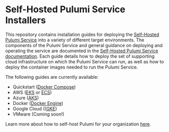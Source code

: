 # Self-Hosted Pulumi Service Installers

This repository contains installation guides for deploying the [Self-Hosted Pulumi Service](https://www.pulumi.com/product/self-hosted/) into a variety of different target environments.  The components of the Pulumi Service and general guidance on deploying and operating the service are documented in the [Self-Hosted Pulumi Service documentation](https://www.pulumi.com/docs/guides/self-hosted/).  Each guide details how to deploy the set of supporting cloud infrastructure on which the Pulumi Service can run, as well as how to deploy the container images needed to run the Pulumi Service.

The following guides are currently available:
* Quickstart ([Docker Compose](./quickstart-docker-compose))
* AWS ([EKS](./eks-hosted) or [ECS](./ecs-hosted))
* Azure ([AKS](./aks-hosted))
* Docker ([Docker Engine](./local-docker))
* Google Cloud (([GKE](./gke-hosted))
* VMware (Coming soon!)

Learn more about how to self-host Pulumi for your organization [here](https://www.pulumi.com/docs/guides/self-hosted/).


